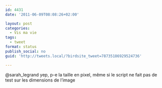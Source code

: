 ```yaml
---
id: 4431
date: '2011-06-09T08:08:26+02:00'

layout: post
categories:
  - Vis ma vie
tags:
  - tweet
format: status
publish_social: no
guid: 'http://tweets.local/?birdsite_tweet=78735186929524736'

---
```


@sarah\_legrand yep, p-e la taille en pixel, même si le script ne fait pas de test sur les dimensions de l’image